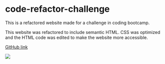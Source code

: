 # code-refactor-challenge


This is a refactored website made for a challenge in coding bootcamp. 

This website was refactored to include semantic HTML. 
CSS was optimized and the HTML code was edited to make the website more accessible. 

[GitHub link](https://jillium.github.io/code-refactor-challenge/)

<img src="./assets/images/screen-shot.png">